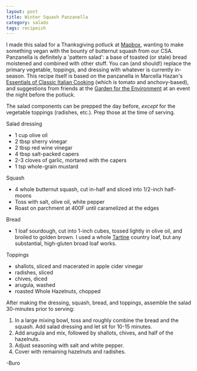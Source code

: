 ```yaml
---
layout: post
title: Winter Squash Panzanella
category: salads
tags: recipeish
---
```


I made this salad for a Thanksgiving potluck at [Mapbox][mbx], wanting to make
something vegan with the bounty of butternut squash from our CSA. Panzanella is
definitely a 'pattern salad': a base of toasted (or stale) bread moistened and
combined with other stuff. You can (and should!) replace the primary vegetable,
toppings, and dressing with whatever is currently in-season. This recipe itself
is based on the panzanella in Marcella Hazan's [Essentials of Classic Italian
Cooking][hazan] (which is tomato and anchovy-based), and suggestions from
friends at the [Garden for the Environment][gfe] at an event the night before
the potluck.

The salad components can be prepped the day before, *except* for the vegetable
toppings (radishes, etc.). Prep those at the time of serving.

Salad dressing
- 1 cup olive oil
- 2 tbsp sherry vinegar
- 2 tbsp red wine vinegar
- 4 tbsp salt-packed capers
- 2-3 cloves of garlic, mortared with the capers
- 1 tsp whole-grain mustard

Squash
- 4 whole butternut squash, cut in-half and sliced into 1/2-inch half-moons
- Toss with salt, olive oil, white pepper
- Roast on parchment at 400F until caramelized at the edges

Bread
- 1 loaf sourdough, cut into 1-inch cubes, tossed lightly in olive oil, and
  broiled to golden brown. I used a whole [Tartine][tartine] country loaf, but
  any substantial, high-gluten broad loaf works.

Toppings
- shallots, sliced and macerated in apple cider vinegar
- radishes, sliced
- chives, diced
- arugula, washed
- roasted Whole Hazelnuts, chopped

After making the dressing, squash, bread, and toppings, assemble the salad
30-minutes prior to serving:
1. In a large mixing bowl, toss and roughly combine the bread and the
   squash. Add salad dressing and let sit for 10-15 minutes.
2. Add arugula and mix, followed by shallots, chives, and half of the hazelnuts.
3. Adjust seasoning with salt and white pepper.
4. Cover with remaining hazelnuts and radishes.

-Buro

[gfe]: https://www.instagram.com/gardenfortheenvironment
[Hazan]: https://en.wikipedia.org/wiki/Marcella_Hazan
[mbx]: https://mapbox.com
[tartine]: https://www.tartinebakery.com/san-francisco/inner-sunset

